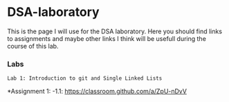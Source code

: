 # DSA-laboratory

This is the page I will use for the DSA laboratory. Here you should find links to assignments and maybe other links 
I think will be usefull during the course of this lab.

### Labs

```
Lab 1: Introduction to git and Single Linked Lists
```
*Assignment 1:
	-1.1: https://classroom.github.com/a/ZpU-nDvV